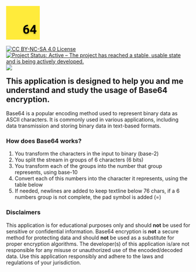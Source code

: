 <img src="https://github.com/silvericarus/base64-js/blob/main/img/icon-512-maskable.png" width="91.5px"/>
<p style="float:left;">
  <a href="https://creativecommons.org/licenses/by-nc-sa/4.0/"><img src="https://licensebuttons.net/l/by-nc-sa/4.0/88x31.png" alt="CC BY-NC-SA 4.0 License"></a>
  <a href="https://www.repostatus.org/#active"><img src="https://www.repostatus.org/badges/latest/active.svg" alt="Project Status: Active – The project has reached a stable, usable state and is being actively developed."></a>
  <img src="https://4.vercel.app/github/languageall/silvericarus/base64-js">
</p>
<h2>This application is designed to help you and me understand and study the usage of Base64 encryption.</h2>
Base64 is a popular encoding method used to represent binary data as ASCII characters. It is commonly used in various applications, including data transmission and storing binary data in text-based formats.
<h3>How does Base64 works?</h3>
<ol>
  <li>You transform the characters in the input to binary (base-2)</li>
  <li>You split the stream in groups of 6 characters (6 bits)</li>
  <li>You transform each of the groups into the number that group represents, using base-10</li>
  <li>Convert each of this numbers into the character it represents, using the table below</li>
  <li>If needed, newlines are added to keep textline below 76 chars, if a 6 numbers group is not complete, the pad symbol is added (=)</li>
</ol>
<h3>Disclaimers</h3> 
This application is for educational purposes only and should <b>not</b> be used for sensitive or confidential information. Base64 encryption is <b>not</b> a secure method for protecting data and should <b>not</b> be used as a substitute for proper encryption algorithms.
The developer(s) of this application is/are not responsible for any misuse or unauthorized use of the encoded/decoded data. Use this application responsibly and adhere to the laws and regulations of your jurisdiction.
